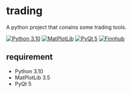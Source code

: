 # trading
A python project that conains some trading tools.

[![Python 3.10](https://img.shields.io/badge/Python-3.10-blue)](https://python.org/)
[![MatPlotLib](https://img.shields.io/badge/MatPlotLib-3.5-blueviolet)](https://matplotlib.org/)
[![PyQt 5](https://img.shields.io/badge/PyQt-5-green)](https://riverbankcomputing.com/)
[![Finnhub](https://img.shields.io/badge/Finnhub.io-data-brightgreen)](https://finnhub.io/)

## requirement
 - Python 3.10
 - MatPlotLib 3.5
 - PyQt 5